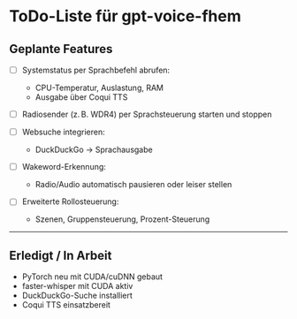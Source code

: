 # ToDo-Liste für gpt-voice-fhem

## Geplante Features

- [ ] Systemstatus per Sprachbefehl abrufen:
  - CPU-Temperatur, Auslastung, RAM
  - Ausgabe über Coqui TTS

- [ ] Radiosender (z. B. WDR4) per Sprachsteuerung starten und stoppen

- [ ] Websuche integrieren:
  - DuckDuckGo → Sprachausgabe

- [ ] Wakeword-Erkennung:
  - Radio/Audio automatisch pausieren oder leiser stellen

- [ ] Erweiterte Rollosteuerung:
  - Szenen, Gruppensteuerung, Prozent-Steuerung

---

## Erledigt / In Arbeit

- PyTorch neu mit CUDA/cuDNN gebaut
- faster-whisper mit CUDA aktiv
- DuckDuckGo-Suche installiert
- Coqui TTS einsatzbereit
